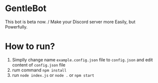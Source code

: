 # GentleBot
This bot is beta now. / Make your Discord server more Easily, but Powerfully.

# How to run?
1. Simplly change name ``example.config.json`` file to ``config.json`` and edit content of ``config.json`` file
2. rum command ``npm install``
3. run ``node index.js`` or ``node .`` or ``npm start``